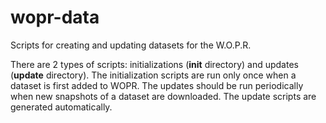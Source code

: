 wopr-data
=========

Scripts for creating and updating datasets for the W.O.P.R.

There are 2 types of scripts: initializations (**init** directory) and
updates (**update** directory).  The initialization scripts are run
only once when a dataset is first added to WOPR.  The updates should
be run periodically when new snapshots of a dataset are downloaded.
The update scripts are generated automatically.